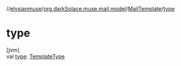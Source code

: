 //[elysianmuse](../../../index.md)/[org.darkSolace.muse.mail.model](../index.md)/[MailTemplate](index.md)/[type](type.md)

# type

[jvm]\
val [type](type.md): [TemplateType](../-template-type/index.md)
